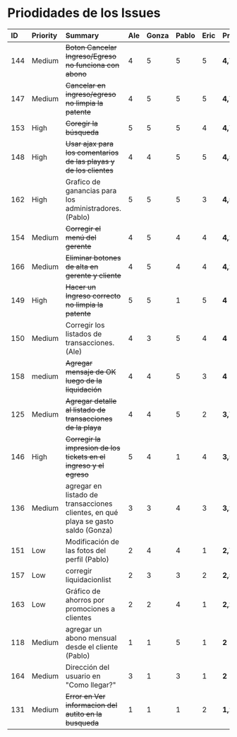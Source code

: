 # Priodidades de los Issues #
| **ID** | **Priority** | **Summary** | **Ale** | **Gonza** | **Pablo** | **Eric** | **Promedio** |
|:-------|:-------------|:------------|:--------|:----------|:----------|:---------|:-------------|
|144     |Medium        | ~~Boton Cancelar Ingreso/Egreso no funciona con abono~~ |4        |5          |5          |5         | **4,75**     |
|147     |Medium        | ~~Cancelar en ingreso/egreso no limpia la patente~~ |4        |5          |5          |5         | **4,75**     |
|153     |High          | ~~Coregir la búsqueda~~ |5        |5          |5          |4         | **4,75**     |
|148     |High          | ~~Usar ajax para los comentarios de las playas y de los clientes~~ |4        |4          |5          |5         | **4,5**      |
|162     |High          |Grafico de ganancias para los administradores. (Pablo)|5        |5          |5          |3         | **4,5**      |
|154     |Medium        | ~~Corregir el menú del gerente~~ |4        |5          |4          |4         | **4,25**     |
|166     |Medium        | ~~Eliminar botones de alta en gerente y cliente~~ |4        |5          |4          |4         | **4,25**     |
|149     |High          | ~~Hacer un Ingreso correcto no limpia la patente~~ |5        |5          |1          |5         | **4**        |
|150     |Medium        |Corregir los listados de transacciones. (Ale)|4        |3          |5          |4         | **4**        |
|158     |medium        | ~~Agregar mensaje de OK luego de la liquidación~~ |4        |4          |5          |3         | **4**        |
|125     |Medium        | ~~Agregar detalle al listado de transacciones de la playa~~ |4        |4          |5          |2         | **3,75**     |
|146     |High          | ~~Corregir la impresion de los tickets en el ingreso y el egreso~~ |5        |4          |1          |4         | **3,5**      |
|136     |Medium        |agregar en listado de transacciones clientes, en qué playa se gasto saldo (Gonza)|3        |3          |4          |3         | **3,25**     |
|151     |Low           |Modificación de las fotos del perfil (Pablo)|2        |4          |4          |1         | **2,75**     |
|157     |Low           |corregir liquidacionlist|2        |3          |3          |2         | **2,5**      |
|163     |Low           |Gráfico de ahorros por promociones a clientes|2        |2          |4          |1         | **2,25**     |
|118     |Medium        |agregar un abono mensual desde el cliente (Pablo)|1        |1          |5          |1         | **2**        |
|164     |Medium        |Dirección del usuario en "Como llegar?"|3        |1          |3          |1         | **2**        |
|131     |Medium        | ~~Error en Ver informacion del autito en la busqueda~~ |1        |1          |1          |2         | **1,25**     |